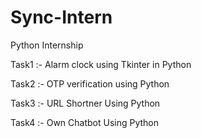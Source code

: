 # Sync-Intern

Python Internship

Task1 :- Alarm clock using Tkinter in Python

Task2 :- OTP verification using Python

Task3 :- URL Shortner Using Python

Task4 :- Own Chatbot Using Python


